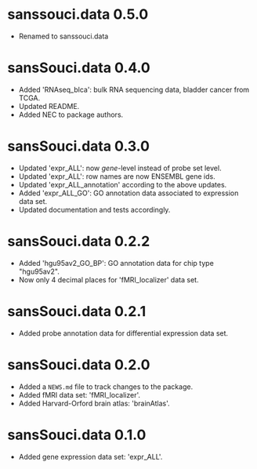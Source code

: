 # sanssouci.data 0.5.0

* Renamed to sanssouci.data
 
# sansSouci.data 0.4.0

* Added 'RNAseq_blca': bulk RNA sequencing data, bladder cancer from TCGA.  
* Updated README.
* Added NEC to package authors.

# sansSouci.data 0.3.0

* Updated 'expr_ALL': now *gene*-level instead of probe set level. 
* Updated 'expr_ALL': row names are now ENSEMBL gene ids.
* Updated 'expr_ALL_annotation' according to the above updates. 
* Added 'expr_ALL_GO': GO annotation data associated to expression data set.
* Updated documentation and tests accordingly.

# sansSouci.data 0.2.2

* Added 'hgu95av2_GO_BP': GO annotation data for chip type "hgu95av2".
* Now only 4 decimal places for 'fMRI_localizer' data set.

# sansSouci.data 0.2.1

* Added probe annotation data for differential expression data set.

# sansSouci.data 0.2.0

* Added a `NEWS.md` file to track changes to the package.
* Added fMRI data set: 'fMRI_localizer'.
* Added Harvard-Orford brain atlas: 'brainAtlas'.

# sansSouci.data 0.1.0

* Added gene expression data set: 'expr_ALL'.
